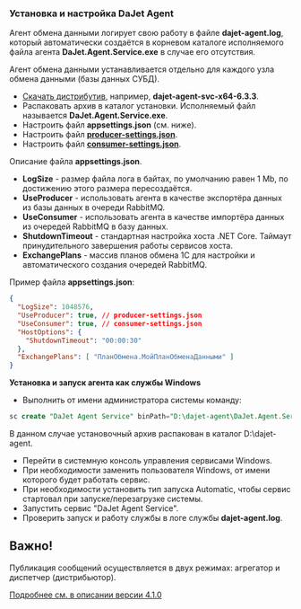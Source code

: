 ### Установка и настройка DaJet Agent

Агент обмена данными логирует свою работу в файле **dajet-agent.log**,
который автоматически создаётся в корневом каталоге исполняемого файла агента **DaJet.Agent.Service.exe** в случае его отсутствия.

Агент обмена данными устанавливается отдельно для каждого узла обмена данными (базы данных СУБД).

- [Скачать дистрибутив](https://github.com/zhichkin/dajet-agent/releases/), например, **dajet-agent-svc-x64-6.3.3**.
- Распаковать архив в каталог установки. Исполняемый файл называется **DaJet.Agent.Service.exe**.
- Настроить файл **appsettings.json** (см. ниже).
- Настроить файл [**producer-settings.json**](https://github.com/zhichkin/dajet-agent/blob/main/src/dajet-agent/producer-settings.json).
- Настроить файл [**consumer-settings.json**](https://github.com/zhichkin/dajet-agent/blob/main/src/dajet-agent/consumer-settings.json).

Описание файла **appsettings.json**.

- **LogSize** - размер файла лога в байтах, по умолчанию равен 1 Mb, по достижению этого размера пересоздаётся.
- **UseProducer** - использовать агента в качестве экспортёра данных из базы данных в очереди RabbitMQ.
- **UseConsumer** - использовать агента в качестве импортёра данных из очередей RabbitMQ в базу данных.
- **ShutdownTimeout** - стандартная настройка хоста .NET Core. Таймаут принудительного завершения работы сервисов хоста.
- **ExchangePlans** - массив планов обмена 1С для настройки и автоматического создания очередей RabbitMQ.

Пример файла **appsettings.json**:
```json
{
  "LogSize": 1048576,
  "UseProducer": true, // producer-settings.json
  "UseConsumer": true, // consumer-settings.json
  "HostOptions": {
    "ShutdownTimeout": "00:00:30"
  },
  "ExchangePlans": [ "ПланОбмена.МойПланОбменаДанными" ]
}
```

**Установка и запуск агента как службы Windows**

- Выполнить от имени администратора системы команду:
```SQL
sc create "DaJet Agent Service" binPath="D:\dajet-agent\DaJet.Agent.Service.exe"
```
В данном случае установочный архив распакован в каталог D:\dajet-agent.

- Перейти в системную консоль управления сервисами Windows.
- При необходимости заменить пользователя Windows, от имени которого будет работать сервис.
- При необходимости установить тип запуска Automatic, чтобы сервис стартовал при запуске/перезагрузке системы.
- Запустить сервис "DaJet Agent Service".
- Проверить запуск и работу службы в логе службы **dajet-agent.log**.

## Важно!

Публикация сообщений осуществляется в двух режимах: агрегатор и диспетчер (дистрибьютор).

[Подробнее см. в описании версии 4.1.0](https://github.com/zhichkin/dajet-agent/releases/tag/svc-4.1)
